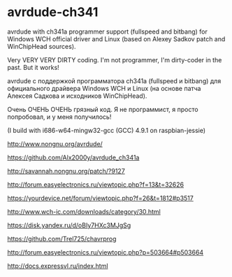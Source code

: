 # avrdude-ch341
avrdude with ch341a programmer support (fullspeed and bitbang) for Windows WCH official driver and Linux (based on Alexey Sadkov patch and WinChipHead sources).

Very VERY VERY DIRTY coding. I'm not programmer, I'm dirty-coder in the past.
But it works!

avrdude с поддержкой программатора ch341a (fullspeed и bitbang) для официального драйвера Windows WCH и Linux (на основе патча Алексея Садкова и исходников WinChipHead).

Очень ОЧЕНЬ ОЧЕНЬ грязный код. Я не программист, я просто попробовал, и у меня получилось!

(I build with i686-w64-mingw32-gcc (GCC) 4.9.1 on raspbian-jessie)

http://www.nongnu.org/avrdude/

https://github.com/Alx2000y/avrdude_ch341a

http://savannah.nongnu.org/patch/?9127

http://forum.easyelectronics.ru/viewtopic.php?f=13&t=32626

https://yourdevice.net/forum/viewtopic.php?f=26&t=1812#p3517

http://www.wch-ic.com/downloads/category/30.html

https://disk.yandex.ru/d/oBIy7HXc3MJgSg

https://github.com/Trel725/chavrprog

http://forum.easyelectronics.ru/viewtopic.php?p=503664#p503664

http://docs.expressvl.ru/index.html

